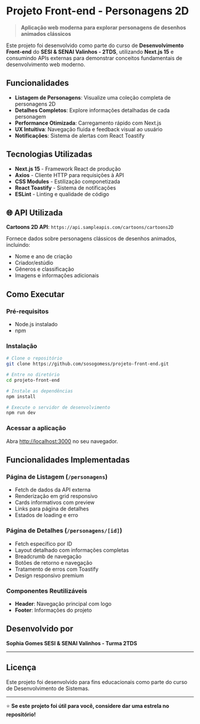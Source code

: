 # Projeto Front-end - Personagens 2D

> **Aplicação web moderna para explorar personagens de desenhos animados clássicos**

Este projeto foi desenvolvido como parte do curso de **Desenvolvimento Front-end** do **SESI & SENAI Valinhos - 2TDS**, utilizando **Next.js 15** e consumindo APIs externas para demonstrar conceitos fundamentais de desenvolvimento web moderno.

##  Funcionalidades

- **Listagem de Personagens**: Visualize uma coleção completa de personagens 2D
- **Detalhes Completos**: Explore informações detalhadas de cada personagem
- **Performance Otimizada**: Carregamento rápido com Next.js
- **UX Intuitiva**: Navegação fluida e feedback visual ao usuário
- **Notificações**: Sistema de alertas com React Toastify

## Tecnologias Utilizadas

- **Next.js 15** - Framework React de produção
- **Axios** - Cliente HTTP para requisições à API
- **CSS Modules** - Estilização componetizada
- **React Toastify** - Sistema de notificações
- **ESLint** - Linting e qualidade de código

## 🌐 API Utilizada

**Cartoons 2D API**: `https://api.sampleapis.com/cartoons/cartoons2D`

Fornece dados sobre personagens clássicos de desenhos animados, incluindo:
- Nome e ano de criação
- Criador/estúdio
- Gêneros e classificação
- Imagens e informações adicionais

## Como Executar

### Pré-requisitos
- Node.js instalado
- npm 

### Instalação

```bash
# Clone o repositório
git clone https://github.com/sosogomess/projeto-front-end.git

# Entre no diretório
cd projeto-front-end

# Instale as dependências
npm install

# Execute o servidor de desenvolvimento
npm run dev
```

### Acessar a aplicação
Abra [http://localhost:3000](http://localhost:3000) no seu navegador.

## Funcionalidades Implementadas

### Página de Listagem (`/personagens`)
- Fetch de dados da API externa
- Renderização em grid responsivo
- Cards informativos com preview
- Links para página de detalhes
- Estados de loading e erro

### Página de Detalhes (`/personagens/[id]`)
- Fetch específico por ID
- Layout detalhado com informações completas
- Breadcrumb de navegação
- Botões de retorno e navegação
- Tratamento de erros com Toastify
- Design responsivo premium

### Componentes Reutilizáveis
- **Header**: Navegação principal com logo
- **Footer**: Informações do projeto


## Desenvolvido por

**Sophia Gomes SESI & SENAI Valinhos - Turma 2TDS**

---

## Licença

Este projeto foi desenvolvido para fins educacionais como parte do curso de Desenvolvimento de Sistemas.

---

⭐ **Se este projeto foi útil para você, considere dar uma estrela no repositório!**
